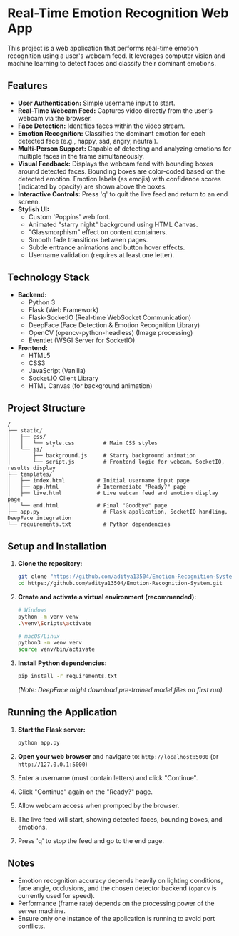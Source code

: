 # Real-Time Emotion Recognition Web App

This project is a web application that performs real-time emotion recognition using a user's webcam feed. It leverages computer vision and machine learning to detect faces and classify their dominant emotions.

## Features

*   **User Authentication:** Simple username input to start.
*   **Real-Time Webcam Feed:** Captures video directly from the user's webcam via the browser.
*   **Face Detection:** Identifies faces within the video stream.
*   **Emotion Recognition:** Classifies the dominant emotion for each detected face (e.g., happy, sad, angry, neutral).
*   **Multi-Person Support:** Capable of detecting and analyzing emotions for multiple faces in the frame simultaneously.
*   **Visual Feedback:** Displays the webcam feed with bounding boxes around detected faces. Bounding boxes are color-coded based on the detected emotion. Emotion labels (as emojis) with confidence scores (indicated by opacity) are shown above the boxes.
*   **Interactive Controls:** Press 'q' to quit the live feed and return to an end screen.
*   **Stylish UI:**
    *   Custom 'Poppins' web font.
    *   Animated "starry night" background using HTML Canvas.
    *   "Glassmorphism" effect on content containers.
    *   Smooth fade transitions between pages.
    *   Subtle entrance animations and button hover effects.
    *   Username validation (requires at least one letter).

## Technology Stack

*   **Backend:**
    *   Python 3
    *   Flask (Web Framework)
    *   Flask-SocketIO (Real-time WebSocket Communication)
    *   DeepFace (Face Detection & Emotion Recognition Library)
    *   OpenCV (opencv-python-headless) (Image processing)
    *   Eventlet (WSGI Server for SocketIO)
*   **Frontend:**
    *   HTML5
    *   CSS3
    *   JavaScript (Vanilla)
    *   Socket.IO Client Library
    *   HTML Canvas (for background animation)

## Project Structure

```
/
├── static/
│   ├── css/
│   │   └── style.css         # Main CSS styles
│   └── js/
│       ├── background.js     # Starry background animation
│       └── script.js         # Frontend logic for webcam, SocketIO, results display
├── templates/
│   ├── index.html          # Initial username input page
│   ├── app.html            # Intermediate "Ready?" page
│   ├── live.html           # Live webcam feed and emotion display page
│   └── end.html            # Final "Goodbye" page
├── app.py                    # Flask application, SocketIO handling, DeepFace integration
└── requirements.txt          # Python dependencies
```

## Setup and Installation

1.  **Clone the repository:**
    ```bash
    git clone "https://github.com/aditya13504/Emotion-Recognition-System.git"
    cd https://github.com/aditya13504/Emotion-Recognition-System.git
    ```

2.  **Create and activate a virtual environment (recommended):**
    ```bash
    # Windows
    python -m venv venv
    .\venv\Scripts\activate

    # macOS/Linux
    python3 -m venv venv
    source venv/bin/activate
    ```

3.  **Install Python dependencies:**
    ```bash
    pip install -r requirements.txt
    ```
    *(Note: DeepFace might download pre-trained model files on first run).*

## Running the Application

1.  **Start the Flask server:**
    ```bash
    python app.py
    ```

2.  **Open your web browser** and navigate to:
    `http://localhost:5000` (or `http://127.0.0.1:5000`)

3.  Enter a username (must contain letters) and click "Continue".
4.  Click "Continue" again on the "Ready?" page.
5.  Allow webcam access when prompted by the browser.
6.  The live feed will start, showing detected faces, bounding boxes, and emotions.
7.  Press 'q' to stop the feed and go to the end page.

## Notes

*   Emotion recognition accuracy depends heavily on lighting conditions, face angle, occlusions, and the chosen detector backend (`opencv` is currently used for speed).
*   Performance (frame rate) depends on the processing power of the server machine.
*   Ensure only one instance of the application is running to avoid port conflicts. 
